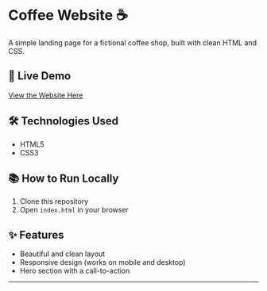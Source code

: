 # Coffee Website ☕

A simple landing page for a fictional coffee shop, built with clean HTML and CSS.

## 🚀 Live Demo
[View the Website Here](https://gainny.github.io/coffee_website/)

## 🛠️ Technologies Used
- HTML5
- CSS3

## 📚 How to Run Locally
1. Clone this repository
2. Open `index.html` in your browser

## ✨ Features
- Beautiful and clean layout
- Responsive design (works on mobile and desktop)
- Hero section with a call-to-action

---

